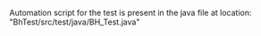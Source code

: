 Automation script for the test is present in the java file at location: "BhTest/src/test/java/BH_Test.java"
